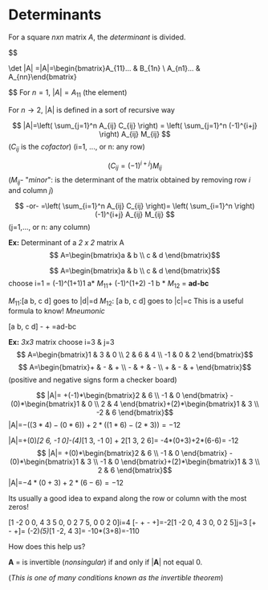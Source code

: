 # Determinants
For a square *nxn* matrix *A*, the *determinant* is divided.

$$

\det |A| =|A|=\begin{bmatrix}A_{11}... & B_{1n} \\ A_{n1}... & A_{nn}\end{bmatrix}

$$
For  $n=1$, $|A|= A_{11}$ (the element)

For $n \to 2$, |A| is defined in a sort of recursive way




$$ |A|=\left( \sum_{j=1}^n A_{ij} C_{ij} \right) =  \left( \sum_{j=1}^n (-1)^{i+j} \right) A_{ij} M_{ij} $$
($C_{ij}$ is the *cofactor*) (i=1, ..., or n: any row)

$$ \left( C_{ij} = (-1)^{i+j} \right) M_{ij} $$
($M_{ij}$- "*minor*": is the determinant of the matrix obtained by removing row *i* and column *j*)


$$ -or- =\left( \sum_{i=1}^n A_{ij} C_{ij} \right)= \left( \sum_{i=1}^n \right) (-1)^{i+j} A_{ij} M_{ij} $$
 (j=1,..., or n: any column)


**Ex:** Determinant of a *2 x 2* matrix A
$$ A=\begin{bmatrix}a & b \\ c & d \end{bmatrix}$$



$$ A=\begin{bmatrix}a & b \\ c & d \end{bmatrix}$$
choose i=1 = (-1)^(1+1)1 a* $M_{11}$+ (-1)^(1+2) -1 b * $M_{12}$ = **ad-bc**


$M_{11}$:[a b, c d] goes to |d|=d $M_{12}$: [a b, c d] goes to |c|=c
This is a useful formula to know! *Mneumonic*

[a b, c d] - + =ad-bc


**Ex:** *3x3* matrix choose i=3 & j=3 
$$ A=\begin{bmatrix}1 & 3 & 0 \\ 2 & 6 & 4 \\ -1 & 0 & 2 \end{bmatrix}$$
$$ A=\begin{bmatrix}+ & - & + \\ - & + & - \\ + & - & + \end{bmatrix}$$
(positive and negative signs form a checker board)

$$ |A|= +(-1)*\begin{bmatrix}2 & 6 \\ -1 & 0 \end{bmatrix} -(0)*\begin{bmatrix}1 & 0 \\ 2 & 4 \end{bmatrix}+(2)*\begin{bmatrix}1 & 3 \\ -2 & 6 \end{bmatrix}$$
|A|=$-((3*4)-(0*6))+2*((1*6)-(2*3))=-12$


|A|=+(0)*[2 6, -1 0]-(4)*[1 3, -1 0] + 2[1 3, 2 6]= -4*(0+3)+2*(6-6)= -12
$$ |A|= +(0)*\begin{bmatrix}2 & 6 \\ -1 & 0 \end{bmatrix} -(0)*\begin{bmatrix}1 & 3 \\ -1 & 0 \end{bmatrix}+(2)*\begin{bmatrix}1 & 3 \\ 2 & 6 \end{bmatrix}$$
|A|=$-4*(0+3)+2*(6-6)= -12$


Its usually a good idea to expand along the row or column with the most zeros!


[1 -2 0 0, 4 3 5 0, 0 2 7 5, 0 0 2 0]i=4 [- + - +]=-2[1 -2 0, 4 3 0, 0 2 5]j=3 [+ - +]= (-2)*(5)*[1 -2, 4 3]= -10*(3+8)=-110


How does this help us?

**A** = is invertible (*nonsingular*) if and only if |**A**| not equal 0.

(*This is one of many conditions known as the invertible theorem*)